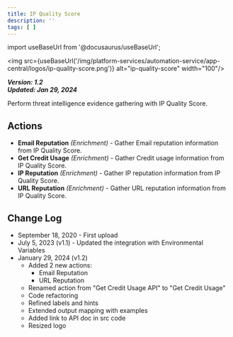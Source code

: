 ```yaml
---
title: IP Quality Score
description: ''
tags: [ ]
---
```

import useBaseUrl from '@docusaurus/useBaseUrl';

<img src={useBaseUrl('/img/platform-services/automation-service/app-central/logos/ip-quality-score.png')} alt="ip-quality-score" width="100"/>

***Version: 1.2  
Updated: Jan 29, 2024***

Perform threat intelligence evidence gathering with IP Quality Score.

## Actions

* **Email Reputation** *(Enrichment)* - Gather Email reputation information from IP Quality Score.
* **Get Credit Usage** *(Enrichment)* - Gather Credit usage information from IP Quality Score.
* **IP Reputation** *(Enrichment)* - Gather IP reputation information from IP Quality Score.
* **URL Reputation** *(Enrichment)* - Gather URL reputation information from IP Quality Score.

## Change Log

* September 18, 2020 - First upload
* July 5, 2023 (v1.1) - Updated the integration with Environmental Variables
* January 29, 2024 (v1.2)
    * Added 2 new actions:
        * Email Reputation
        * URL Reputation
    * Renamed action from "Get Credit Usage API" to "Get Credit Usage"
    * Code refactoring
    * Refined labels and hints
    * Extended output mapping with examples
    * Added link to API doc in src code
    * Resized logo
